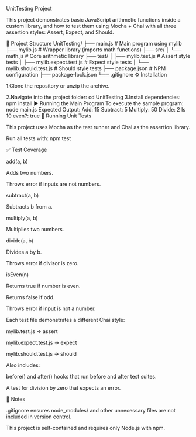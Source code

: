 UnitTesting Project

This project demonstrates basic JavaScript arithmetic functions inside a custom library, and how to test them using Mocha + Chai with all three assertion styles: Assert, Expect, and Should.

📂 Project Structure
UnitTesting/
├── main.js                  # Main program using mylib
├── mylib.js                 # Wrapper library (imports math functions)
├── src/
│   └── math.js              # Core arithmetic library
├── test/
│   ├── mylib.test.js        # Assert style tests
│   ├── mylib.expect.test.js # Expect style tests
│   └── mylib.should.test.js # Should style tests
├── package.json             # NPM configuration
├── package-lock.json
└── .gitignore
⚙️ Installation

1.Clone the repository or unzip the archive.

2.Navigate into the project folder:
cd UnitTesting
3.Install dependencies:
npm install
▶️ Running the Main Program
To execute the sample program:
node main.js
Expected Output:
Add: 15
Subtract: 5
Multiply: 50
Divide: 2
Is 10 even?: true
🧪 Running Unit Tests

This project uses Mocha as the test runner and Chai as the assertion library.

Run all tests with:
npm test

✅ Test Coverage

add(a, b)

Adds two numbers.

Throws error if inputs are not numbers.

subtract(a, b)

Subtracts b from a.

multiply(a, b)

Multiplies two numbers.

divide(a, b)

Divides a by b.

Throws error if divisor is zero.

isEven(n)

Returns true if number is even.

Returns false if odd.

Throws error if input is not a number.

Each test file demonstrates a different Chai style:

mylib.test.js → assert

mylib.expect.test.js → expect

mylib.should.test.js → should

Also includes:

before() and after() hooks that run before and after test suites.

A test for division by zero that expects an error.

📘 Notes

.gitignore ensures node_modules/ and other unnecessary files are not included in version control.

This project is self-contained and requires only Node.js with npm.

